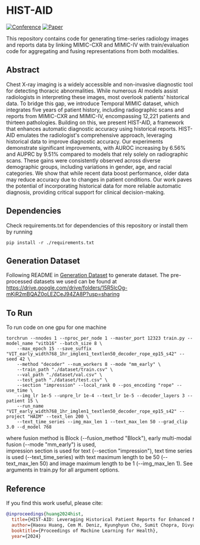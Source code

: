 # HIST-AID
[![Conference](https://img.shields.io/badge/ML4H-2024-0EEDD7)](https://ahli.cc/ml4h/)
[![Paper](https://img.shields.io/badge/Paper-arxiv.2411.10684-FF6B6B)](https://arxiv.org/abs/2411.10684)
</div>

This repository contains code for generating time-series radiology images and reports data by linking MIMIC-CXR and 
MIMIC-IV with train/evaluation code for aggregating and fusing representations from both modalities.

## Abstract
Chest X-ray imaging is a widely accessible and non-invasive diagnostic tool for detecting thoracic abnormalities. While numerous AI models assist radiologists in interpreting these images, most overlook patients' historical data. To bridge this gap, we introduce Temporal MIMIC dataset, which integrates five years of patient history, including radiographic scans and reports from MIMIC-CXR and MIMIC-IV, encompassing 12,221 patients and thirteen pathologies. Building on this, we present HIST-AID, a framework that enhances automatic diagnostic accuracy using historical reports. HIST-AID emulates the radiologist's comprehensive approach, leveraging historical data to improve diagnostic accuracy. Our experiments demonstrate significant improvements, with AUROC increasing by 6.56% and AUPRC by 9.51% compared to models that rely solely on radiographic scans. These gains were consistently observed across diverse demographic groups, including variations in gender, age, and racial categories. We show that while recent data boost performance, older data may reduce accuracy due to changes in patient conditions. Our work paves the potential of incorporating historical data for more reliable automatic diagnosis, providing critical support for clinical decision-making.

## Dependencies
Check requirements.txt for dependencies of this repository or install them by running
```
pip install -r ./requirements.txt
```

## Generation Dataset
Following README in [Generation Dataset](./data_generation) to generate dataset. The pre-processed datasets we used can be found at https://drive.google.com/drive/folders/15R5lcOg-mKjR2mBQAZ0oLEZCeJ94ZA8P?usp=sharing

## To Run
To run code on one gpu for one machine
```
torchrun --nnodes 1 --nproc_per_node 1 --master_port 12323 train.py --model_name "vitb16" --batch_size 8 \
    --max_epoch 15 --save_suffix "VIT_early_width768_1hr_imglen1_textlen50_decoder_rope_ep15_s42" --seed 42 \
    --method "decoder" --num_workers 8 --mode "mm_early" \
    --train_path "./dataset/train.csv" \
    --val_path "./dataset/val.csv" \
    --test_path "./dataset/test.csv" \
    --section "impression" --local_rank 0 --pos_encoding "rope" --use_time \
    --img_lr 1e-5 --unpre_lr 1e-4 --text_lr 1e-5 --decoder_layers 3 --patient 15 \
    --run_name "VIT_early_width768_1hr_imglen1_textlen50_decoder_rope_ep15_s42" --project "HAIM" --text_len 200 \
    --text_time_series --img_max_len 1 --text_max_len 50 --grad_clip 3.0 --d_model 768 
```
where fusion method is Block (--fusion_method "Block"), early multi-modal fusion (--mode "mm_early") is used,  
impression section is used for text (--section "impression"), text time series is used (--text_time_series)
with text maximum length to be 50 (--text_max_len 50) and image maximum length to be 1 (--img_max_len 1). 
See arguments in train.py for all argument options.

## Reference
If you find this work useful, please cite:

```bibtex
@inproceedings{huang2024hist,
  title={HIST-AID: Leveraging Historical Patient Reports for Enhanced Multi-Modal Automated Diagnosis},
  author={Haoxu Huang, Cem M. Deniz, Kyunghyun Cho, Sumit Chopra, Divyam Madaan},
  booktitle={Proceedings of Machine Learning for Health},
  year={2024}
```